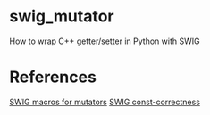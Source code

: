 # swig_mutator
How to wrap C++ getter/setter in Python with SWIG

# References

[SWIG macros for  mutators](https://github.com/swig/swig/blob/master/Lib/typemaps/attribute.swg)
[SWIG const-correctness](http://swig.org/Doc3.0/SWIGDocumentation.html#SWIGPlus_const)
